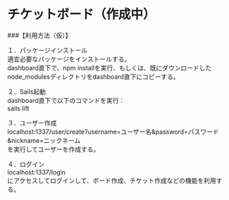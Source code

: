 # チケットボード（作成中）
###【利用方法（仮）】

１．パッケージインストール<br/>
適宜必要なパッケージをインストールする。<br/>
dashboard直下で、npm installを実行、もしくは、既にダウンロードしたnode_modulesディレクトリをdashboard直下にコピーする。

２．Sails起動<br/>
dashboard直下で以下のコマンドを実行：<br/>
sails lift

３．ユーザー作成<br/>
localhost:1337/user/create?username=ユーザー名&password=パスワード&nickname=ニックネーム<br/>
を実行してユーザーを作成する。

４．ログイン<br/>
localhost:1337/login<br/>
にアクセスしてログインして、ボード作成、チケット作成などの機能を利用する。<br/>

